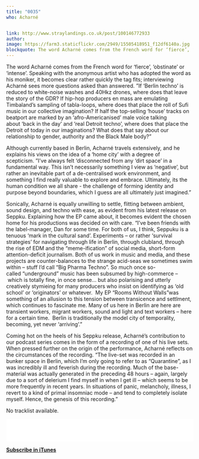 ```yaml
---
title: "0035"
who: Acharné


link: http://www.straylandings.co.uk/post/100146772933
author:
image: https://farm3.staticflickr.com/2949/15505418951_f12df6140a.jpg
blockquote: The word Acharné comes from the French word for ‘fierce’, ‘obstinate’ or ‘intense’. Speaking with the anonymous artist who has adopted the word as his moniker, it becomes clear rather quickly the tag fits; interviewing Acharné sees more questions asked than answered. ”If ‘Berlin techno’ is reduced to white-noise washes and 40Hkz drones, where does that leave the story of the GDR? If hip-hop producers en mass are emulating Timbaland’s sampling of tabla-loops, where does that place the roll of Sufi music in our collective imagination? If half the top-selling ‘house’ tracks on beatport are marked by an ‘afro-Americanised’ male voice talking about ‘back in the day’ and ‘real Detroit techno’, where does that place the Detroit of today in our imaginations? What does that say about our relationship to gender, authority and the Black Male body?”
---
```


The word Acharné comes from the French word for ‘fierce’, ‘obstinate’ or ‘intense’. Speaking with the anonymous artist who has adopted the word as his moniker, it becomes clear rather quickly the tag fits; interviewing Acharné sees more questions asked than answered. ”If ‘Berlin techno’ is reduced to white-noise washes and 40Hkz drones, where does that leave the story of the GDR? If hip-hop producers en mass are emulating Timbaland’s sampling of tabla-loops, where does that place the roll of Sufi music in our collective imagination? If half the top-selling ‘house’ tracks on beatport are marked by an ‘afro-Americanised’ male voice talking about ‘back in the day’ and ‘real Detroit techno’, where does that place the Detroit of today in our imaginations? What does that say about our relationship to gender, authority and the Black Male body?”

Although currently based in Berlin, Acharné travels extensively, and he explains his views on the idea of a ‘home city’ with a degree of scepticism. ”I’ve always felt ‘disconnected from any ‘dirt space’ in a fundamental way. This isn’t necessarily something I view as ‘negative’, but rather an inevitable part of a de-centralised work environment, and something I find really valuable to explore and embrace. Ultimately, its the human condition we all share - the challenge of forming identity and purpose beyond boundaries, which I guess are all ultimately just imagined.” 

Sonically, Acharné is equally unwilling to settle, flitting between ambient, sound design, and techno with ease, as evident from his latest release on Seppku. Explaining how the EP came about, it becomes evident the chosen home for his productions was decided on with care. “I’ve been friends with the label-manager, Dan for some time. For both of us, I think, Seppuku is a tenuous ‘mark in the cultural sand’. Experiments – or rather ‘survival strategies’ for navigating through life in Berlin, through clubland, through the rise of EDM and the “meme-ification” of social media, short-form attention-deficit journalism. Both of us work in music and media, and these projects are counter-balances to the strange acid-seas we sometimes swim within – stuff I’d call “Big Pharma Techno”. So much once so-called “underground” music has been subsumed by high-commerce – which is totally fine, in once sense… but also polarising and utterly creatively stymieing for many producers who insist on identifying as ‘old school’ or ‘originators’ or whatever.  My EP “Rooms Without Walls”was something of an allusion to this tension between transicence and settlment, which continues to fascinate me. Many of us here in Berlin are here are transient workers, migrant workers, sound and light and text workers – here for a certain time.  Berlin is traditionally the model city of temporality, becoming, yet never ‘arriving’.”

Coming hot on the heels of his Seppku release, Acharné’s contribution to our podcast series comes in the form of a recording of one of his live sets. When pressed further on the origin of the performance, Acharné reflects on the circumstances of the recording. “The live-set was recorded in an bunker space in Berlin, which I’m only going to refer to as “Quarantine”, as I was incredibly ill and feverish during the recording. Much of the base-material was actually generated in the preceding 48 hours – again, largely due to a sort of delerium I find myself in when I get ill – which seems to be more frequently in recent years. In situations of panic, melancholy, illness, I revert to a kind of primal insomniac mode – and tend to completely isolate myself. Hence, the genesis of this recording.” 

No tracklist available.

<iframe frameborder="0" height="60" src="//www.mixcloud.com/widget/iframe/?feed=http%3A%2F%2Fwww.mixcloud.com%2Fstraylandings%2F0035-acharn%25C3%25A9%2F&amp;mini=1&amp;embed_uuid=43a4abde-a533-4cc7-bff5-63f1a17ebe7f&amp;replace=0&amp;hide_cover=1&amp;hide_artwork=1&amp;embed_type=widget_standard&amp;hide_tracklist=1" width="100%"></iframe>

**[Subscribe in iTunes](https://itunes.apple.com/gb/podcast/stray-landings-mix-series/id556425050?mt=2)**